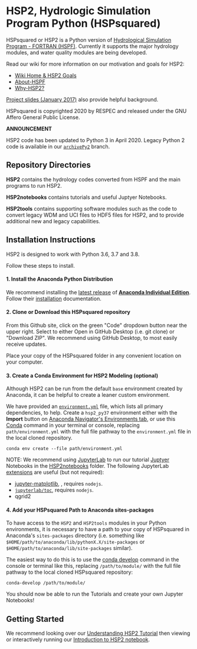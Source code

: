 # HSP2, Hydrologic Simulation Program Python (HSPsquared)

HSPsquared or HSP2 is a Python version of [Hydrological Simulation Program - FORTRAN (HSPF)](https://www.epa.gov/ceam/hydrological-simulation-program-fortran-hspf).
Currently it supports the major hydrology modules, and water quality modules are
being developed.

Read our wiki for more information on our motivation and goals for HSP2:
- [Wiki Home & HSP2 Goals](https://github.com/respec/HSPsquared/wiki)
- [About-HSPF](https://github.com/respec/HSPsquared/wiki/About-HSPF)
- [Why-HSP2?](https://github.com/respec/HSPsquared/wiki/Why-HSP2%3F)

[Project slides (January 2017)](https://github.com/respec/HSPsquared/blob/archivePy2/Why%20HSP2%20(EAA).pdf) also provide helpful background.

HSPsquared is copyrighted 2020 by RESPEC and released under the GNU Affero General
Public License.


**ANNOUNCEMENT**

HSP2 code has been updated to Python 3 in April 2020. Legacy Python 2 code is available in our [`archivePy2`](https://github.com/respec/HSPsquared/tree/archivePy2) branch.


## Repository Directories

**HSP2** contains the hydrology codes converted from HSPF and the main programs
to run HSP2.

**HSP2notebooks** contains tutorials and useful Juptyer Notebooks.

**HSP2tools** contains supporting software modules such as the code to convert
legacy WDM and UCI files to HDF5 files for HSP2, and to provide additional new
and legacy capabilities.


## Installation Instructions

HSP2 is designed to work with Python 3.6, 3.7 and 3.8.

Follow these steps to install.

#### 1. Install the Anaconda Python Distribution

We recommend installing the [latest release](https://docs.anaconda.com/anaconda/reference/release-notes/) of [**Anaconda Individual Edition**](https://www.anaconda.com/distribution). Follow their [installation](https://docs.anaconda.com/anaconda/install/) documentation.

#### 2. Clone or Download this HSPsquared repository

From this Github site, click on the green "Code" dropdown button near the upper right. Select to either Open in GitHub Desktop (i.e. git clone) or "Download ZIP". We recommend using GitHub Desktop, to most easily receive updates.

Place your copy of the HSPsquared folder in any convenient location on your computer.

#### 3. Create a Conda Environment for HSP2 Modeling (optional)

Although HSP2 can be run from the default `base` environment created by Anaconda,
it can be helpful to create a leaner custom environment.

We have provided an [`environment.yml`](environment.yml) file, which lists all primary dependencies, to help. Create a `hsp2_py37` environment either with the **Import** button on [Anaconda Navigator's Environments tab](https://docs.anaconda.com/anaconda/navigator/overview/#environments-tab), or use this [Conda](https://conda.io/docs/) command in your terminal or console,  replacing `path/environment.yml` with the full file pathway to the `environment.yml` file in the local cloned repository.

```console
conda env create --file path/environment.yml
```

NOTE: We recommend using [JupyterLab](https://jupyterlab.readthedocs.io/en/stable/) to run our tutorial [Juptyer](https://jupyter.org/index.html) Notebooks in the [HSP2notebooks](HSP2notebooks/) folder. The following JupyterLab [extensions](https://jupyterlab.readthedocs.io/en/stable/user/extensions.html) are useful (but not required):
+ [jupyter-matplotlib](https://github.com/matplotlib/ipympl#readme), , requires `nodejs`.
+ [`jupyterlab/toc`](https://github.com/jupyterlab/jupyterlab-toc), requires `nodejs`.
+ qgrid2



#### 4. Add your HSPsquared Path to Anaconda sites-packages

To have access to the `HSP2` and `HSP2tools` modules in your Python environments,
it is necessary to have a path to your copy of HSPsquared in Anaconda's `sites-packages` directory (i.e. something like `$HOME/path/to/anaconda/lib/pythonX.X/site-packages` or `$HOME/path/to/anaconda/lib/site-packages` similar).

The easiest way to do this is to use the [conda develop](https://docs.conda.io/projects/conda-build/en/latest/resources/commands/conda-develop.html) command in the console or terminal like this, replacing `/path/to/module/` with the full file pathway to the local cloned HSPsquared repository:

```console
conda-develop /path/to/module/
```

You should now be able to run the Tutorials and create your own Jupyter Notebooks!


## Getting Started

We recommend looking over our [Understanding HSP2 Tutorial](HSP2notebooks/Tutorial1.md) then viewing or interactively running our [Introduction to HSP2 notebook](HSP2notebooks/Introduction.ipynb).

